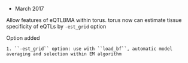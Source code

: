 * March 2017

Allow features of eQTLBMA within torus. torus now can estimate tissue specificity of eQTLs by ``-est_grid`` option

Option added

    1. ``-est_grid`` option: use with ``load_bf``, automatic model averaging and selection within EM algorithm


